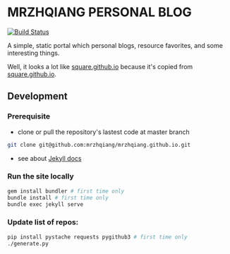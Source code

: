 MRZHQIANG PERSONAL BLOG
=======================

[![Build Status](https://travis-ci.org/mrzhqiang/mrzhqiang.github.io.svg?branch=master)](https://travis-ci.org/mrzhqiang/mrzhqiang.github.io)

A simple, static portal which personal blogs, resource favorites, and some interesting things.

Well, it looks a lot like [square.github.io](https://github.com/square/square.github.io) because it's copied from [square.github.io](https://github.com/square/square.github.io).


Development
-----------
### Prerequisite
- clone or pull the repository's lastest code at master branch
```bash
git clone git@github.com:mrzhqiang/mrzhqiang.github.io.git
```
- see about [Jekyll docs](https://jekyllrb.com/docs)


### Run the site locally
```bash
gem install bundler # first time only
bundle install # first time only
bundle exec jekyll serve
```


### Update list of repos:
```bash
pip install pystache requests pygithub3 # first time only
./generate.py
```

